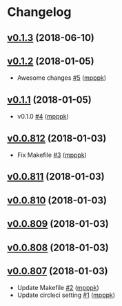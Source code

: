 # Changelog

## [v0.1.3](https://github.com/mpppk/goreleng-test/compare/0.1.2...v0.1.3) (2018-06-10)


## [v0.1.2](https://github.com/mpppk/goreleng-test/compare/0.1.1...v0.1.2) (2018-01-05)

* Awesome changes [#5](https://github.com/mpppk/goreleng-test/pull/5) ([mpppk](https://github.com/mpppk))

## [v0.1.1](https://github.com/mpppk/goreleng-test/compare/0.0.812...v0.1.1) (2018-01-05)

* v0.1.0 [#4](https://github.com/mpppk/goreleng-test/pull/4) ([mpppk](https://github.com/mpppk))

## [v0.0.812](https://github.com/mpppk/goreleng-test/compare/0.0.811...v0.0.812) (2018-01-03)

* Fix Makefile [#3](https://github.com/mpppk/goreleng-test/pull/3) ([mpppk](https://github.com/mpppk))

## [v0.0.811](https://github.com/mpppk/goreleng-test/compare/0.0.810...v0.0.811) (2018-01-03)


## [v0.0.810](https://github.com/mpppk/goreleng-test/compare/0.0.809...v0.0.810) (2018-01-03)


## [v0.0.809](https://github.com/mpppk/goreleng-test/compare/0.0.808...v0.0.809) (2018-01-03)


## [v0.0.808](https://github.com/mpppk/goreleng-test/compare/0.0.807...v0.0.808) (2018-01-03)


## [v0.0.807](https://github.com/mpppk/goreleng-test/compare/0.0.806...v0.0.807) (2018-01-03)

* Update Makefile [#2](https://github.com/mpppk/goreleng-test/pull/2) ([mpppk](https://github.com/mpppk))
* Update circleci setting [#1](https://github.com/mpppk/goreleng-test/pull/1) ([mpppk](https://github.com/mpppk))
